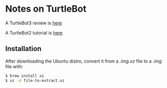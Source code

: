 # Notes on TurtleBot

A TurtleBot3 review is [here](http://spectrum.ieee.org/automaton/robotics/robotics-hardware/review-robotis-turtlebot-3)

A TurtleBot2 tutorial is [here](http://learn.turtlebot.com)

## Installation

After downloading the Ubuntu distro, convert it from a *.img.xz* file to a *.img* file with:
```bash
$ brew install xz
$ xz -d file-to-extract.xz
```